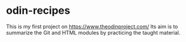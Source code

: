 # odin-recipes

This is my first project on https://www.theodinproject.com/
Its aim is to summarize the Git and HTML modules by practicing the taught material.

